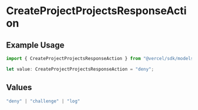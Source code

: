 # CreateProjectProjectsResponseAction

## Example Usage

```typescript
import { CreateProjectProjectsResponseAction } from "@vercel/sdk/models/createprojectop.js";

let value: CreateProjectProjectsResponseAction = "deny";
```

## Values

```typescript
"deny" | "challenge" | "log"
```
